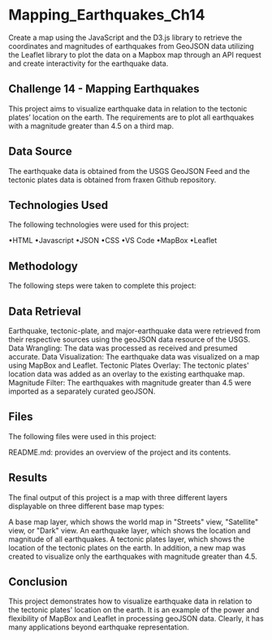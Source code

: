# Mapping_Earthquakes_Ch14

Create a map using the JavaScript and the D3.js library to retrieve the coordinates and magnitudes of earthquakes from GeoJSON data utilizing the Leaflet library to plot the data on a Mapbox map through an API request and create interactivity for the earthquake data.

## Challenge 14 - Mapping Earthquakes

This project aims to visualize earthquake data in relation to the tectonic plates’ location on the earth. The requirements are to plot all earthquakes with a magnitude greater than 4.5 on a third map.

## Data Source

The earthquake data is obtained from the USGS GeoJSON Feed and the tectonic plates data is obtained from fraxen Github repository.

## Technologies Used

The following technologies were used for this project:

•HTML
•Javascript
•JSON
•CSS
•VS Code
•MapBox
•Leaflet

## Methodology

The following steps were taken to complete this project:

## Data Retrieval

Earthquake, tectonic-plate, and major-earthquake data were retrieved from their respective sources using the geoJSON data resource of the USGS.
Data Wrangling: The data was processed as received and presumed accurate.
Data Visualization: The earthquake data was visualized on a map using MapBox and Leaflet.
Tectonic Plates Overlay: The tectonic plates' location data was added as an overlay to the existing earthquake map.
Magnitude Filter: The earthquakes with magnitude greater than 4.5 were imported as a separately curated geoJSON.

## Files

The following files were used in this project:

README.md: provides an overview of the project and its contents.

## Results

The final output of this project is a map with three different layers displayable on three different base map types:

A base map layer, which shows the world map in "Streets" view, "Satellite" view, or "Dark" view.
An earthquake layer, which shows the location and magnitude of all earthquakes.
A tectonic plates layer, which shows the location of the tectonic plates on the earth.
In addition, a new map was created to visualize only the earthquakes with magnitude greater than 4.5.

## Conclusion

This project demonstrates how to visualize earthquake data in relation to the tectonic plates' location on the earth. It is an example of the power and flexibility of MapBox and Leaflet in processing geoJSON data.
Clearly, it has many applications beyond earthquake representation.
